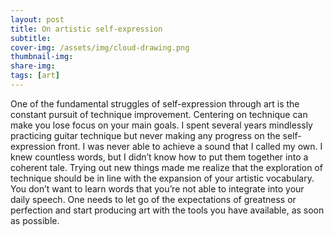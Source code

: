 ```yaml
---
layout: post
title: On artistic self-expression
subtitle:
cover-img: /assets/img/cloud-drawing.png
thumbnail-img:
share-img:
tags: [art]
---
```


One of the fundamental struggles of self-expression through art is the constant pursuit of technique improvement. Centering on technique can make you lose focus on your main goals. I spent several years mindlessly practicing guitar technique but never making any progress on the self-expression front. I was never able to achieve a sound that I called my own. I knew countless words, but I didn’t know how to put them together into a coherent tale. Trying out new things made me realize that the exploration of technique should be in line with the expansion of your artistic vocabulary. You don’t want to learn words that you’re not able to integrate into your daily speech. One needs to let go of the expectations of greatness or perfection and start producing art with the tools you have available, as soon as possible.
